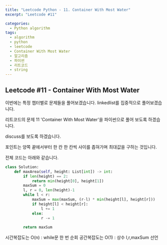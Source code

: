 ```yaml
---
title: "Leetcode Python - 11. Container With Most Water"
excerpt: "Leetcode #11"

categories:
  - Python algorithm
tags:
  - algorithm
  - python
  - leetcode
  - Container With Most Water
  - 알고리즘
  - 파이썬
  - 리트코드
  - string
---
```


## Leetcode #11 - Container With Most Water

이번에는 특정 챕터별로 문제들을 풀어보겠습니다.
linkedlist를 집중적으로 풀어보겠습니다.

리트코드의 문제 11 'Container With Most Water'을 파이썬으로 풀어 보도록 하겠습니다. 

discuss를 보도록 하겠습니다.

포인트는 양쪽 끝에서부터 한 칸 한 칸씩 사이를 좁혀가며 최대값을 구하는 것입니다.


전체 코드는 아래와 같습니다.
```python
class Solution:
    def maxArea(self, height: List[int]) -> int:
        if len(height) == 2:
            return min(height[0], height[1])
        maxSum = 0
        l, r = 0, len(height)-1
        while l < r:
            maxSum = max(maxSum, (r-l) * min(height[l], height[r]))
            if height[l] < height[r]:
                l += 1
            else:
                r -= 1
        
        return maxSum
```

시간복잡도는 O(n) : while문 한 번 순회
공간복잡도는 O(1) : 상수 l,r,maxSum 선언
